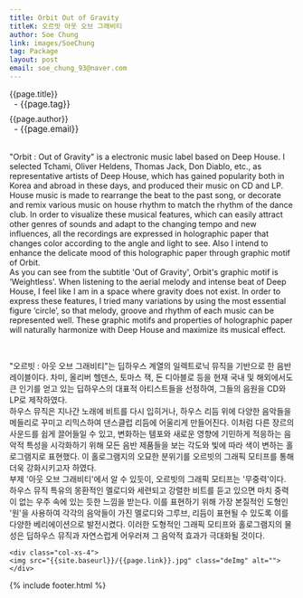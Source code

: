 ```yaml
---
title: Orbit Out of Gravity
titleK: 오르빗 아웃 오브 그래비티
author: Soe Chung
link: images/SoeChung
tag: Package
layout: post
email: soe_chung_93@naver.com
---	
```


<div class="container">

<div class="deDep">
{{page.title}}<br>
<p style="font-size:15px; margin:0px; padding:0px 0px 0px 8px; margin:0px 0px 8px 0px;">- {{page.tag}}</p>
{{page.author}}<br>
<p style="font-size:15px; margin:0px; padding:0px 0px 0px 8px;">- {{page.email}}</p>
</div>

<br>

<div class="det lato">



"Orbit : Out of Gravity" is a electronic music label based on Deep House. I selected Tchami, Oliver Heldens, Thomas Jack, Don Diablo, etc., as representative artists of Deep House, which has gained popularity both in Korea and abroad in these days, and produced their music on CD and LP.
<br>
House music is made to rearrange the beat to the past song, or decorate and remix various music on house rhythm to match the rhythm of the dance club. In order to visualize these musical features, which can easily attract other genres of sounds and adapt to the changing tempo and new influences, all the recordings are expressed in holographic paper that changes color according to the angle and light to see. Also I intend to enhance the delicate mood of this holographic paper through graphic motif of Orbit.
<br>
As you can see from the subtitle 'Out of Gravity', Orbit's graphic motif is ‘Weightless'. When listening to the aerial melody and intense beat of Deep House, I feel like I am in a space where gravity does not exist. In order to express these features, I tried many variations by using the most essential figure ‘circle’, so that melody, groove and rhythm of each music can be represented well. These graphic motifs and properties of holographic paper will naturally harmonize with Deep House and maximize its musical effect.



</div>

<br>

<div class="noto">

"오르빗 : 아웃 오브 그래비티"는 딥하우스 계열의 일렉트로닉 뮤직을 기반으로 한 음반 레이블이다. 차미, 올리버 헬덴스, 토마스 잭, 돈 디아블로 등을 현재 국내 및 해외에서도 큰 인기를 얻고 있는 딥하우스의 대표적 아티스트들을 선정하여, 그들의 음원을 CD와 LP로 제작하였다.
<br>
하우스 뮤직은 지나간 노래에 비트를 다시 입히거나, 하우스 리듬 위에 다양한 음악들을 메들리로 꾸미고 리믹스하여 댄스클럽 리듬에 어울리게 만들어진다. 이처럼 다른 장르의 사운드를 쉽게 끌어들일 수 있고, 변화하는 템포와 새로운 영향에 기민하게 적응하는 음악적 특성을 시각화하기 위해 모든 음반 제품들을 보는 각도와 빛에 따라 색이 변하는 홀로그램지로 표현했다. 이 홀로그램지의 오묘한 분위기를 오르빗의 그래픽 모티프를 통해 더욱 강화시키고자 하였다.
<br>
부제 '아웃 오브 그래비티'에서 알 수 있듯이, 오르빗의 그래픽 모티프는 '무중력'이다. 하우스 뮤직 특유의 몽환적인 멜로디와 세련되고 강렬한 비트를 듣고 있으면 마치 중력이 없는 우주 속에 있는 듯한 느낌을 받는다. 이를 표현하기 위해 가장 본질적인 도형인 '원'을 사용하여 각각의 음악들이 가진 멜로디와 그루브, 리듬이 표현될 수 있도록 이를 다양한 베리에이션으로 발전시켰다. 이러한 도형적인 그래픽 모티프와 홀로그램지의 물성은 딥하우스 뮤직과 자연스럽게 어우러져 그 음악적 효과가 극대화될 것이다.


</div>

<div class="row" class="imgcolor">
	
	<div class="col-xs-4">
	<img src="{{site.baseurl}}/{{page.link}}.jpg" class="deImg" alt=""></div>
	
</div>

	

</div> 

{% include footer.html %}